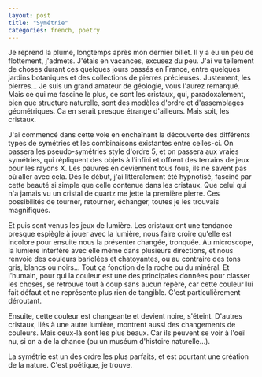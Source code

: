 ```yaml
---
layout: post
title: "Symétrie"
categories: french, poetry
---
```


Je reprend la plume, longtemps après mon dernier billet. Il y a eu un peu de flottement, j'admets. J'étais en vacances, excusez du peu. J'ai vu tellement de choses durant ces quelques jours passés en France, entre quelques jardins botaniques et des collections de pierres précieuses. Justement, les pierres... Je suis un grand amateur de géologie, vous l'aurez remarqué. Mais ce qui me fascine le plus, ce sont les cristaux, qui, paradoxalement, bien que structure naturelle, sont des modèles d'ordre et d'assemblages géométriques. Ca en serait presque étrange d'ailleurs. Mais soit, les cristaux. 

J'ai commencé dans cette voie en enchaînant la découverte des différents types de symétries et les combinaisons existantes entre celles-ci. On passera les pseudo-symétries style d'ordre 5, et on passera aux vraies symétries, qui répliquent des objets à l'infini et offrent des terrains de jeux pour les rayons X. Les pauvres en deviennent tous fous, ils ne savent pas où aller avec cela. Dés le début, j'ai littéralement été hypnotisé, fasciné par cette beauté si simple que celle contenue dans les cristaux. Que celui qui n'a jamais vu un cristal de quartz me jette la première pierre. Ces possibilités de tourner, retourner, échanger, toutes je les trouvais magnifiques. 

Et puis sont venus les jeux de lumière. Les cristaux ont une tendance presque espiègle à jouer avec la lumière, nous faire croire qu'elle est incolore pour ensuite nous la présenter changée, tronquée. Au microscope, la lumière interfère avec elle même dans plusieurs directions, et nous renvoie des couleurs bariolées et chatoyantes, ou au contraire des tons gris, blancs ou noirs... Tout ça fonction de la roche ou du minéral. Et l'humain, pour qui la couleur est une des principales données pour classer les choses, se retrouve tout à coup sans aucun repère, car cette couleur lui fait défaut et ne représente plus rien de tangible. C'est particulièrement déroutant.

Ensuite, cette couleur est changeante et devient noire, s'éteint. D'autres cristaux, liés à une autre lumière, montrent aussi des changements de couleurs. Mais ceux-là sont les plus beaux. Car ils peuvent se voir à l'oeil nu, si on a de la chance (ou un muséum d'histoire naturelle...).

La symétrie est un des ordre les plus parfaits, et est pourtant une création de la nature. C'est poétique, je trouve.